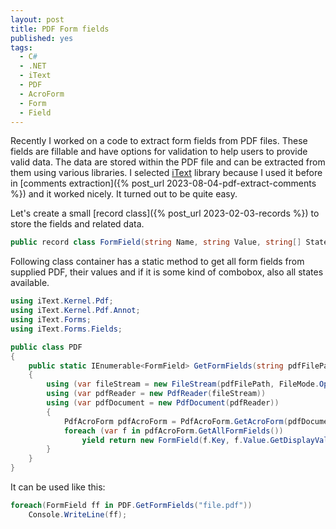 ```yaml
---
layout: post
title: PDF Form fields
published: yes
tags:
  - C#
  - .NET
  - iText
  - PDF
  - AcroForm
  - Form
  - Field
---
```

Recently I worked on a code to extract form fields from PDF files. These fields are fillable and have options for validation to help users to provide valid data. The data are stored within the PDF file and can be extracted from them using various libraries. I selected [iText][1] library because I used it before in [comments extraction]({% post_url 2023-08-04-pdf-extract-comments %}) and it worked nicely. It turned out to be quite easy.

Let's create a small [record class]({% post_url 2023-02-03-records %}) to store the fields and related data.

```c#
public record class FormField(string Name, string Value, string[] States);
```

Following class container has a static method to get all form fields from supplied PDF, their values and if it is some kind of combobox, also all states available.

```c#
using iText.Kernel.Pdf;
using iText.Kernel.Pdf.Annot;
using iText.Forms;
using iText.Forms.Fields;

public class PDF 
{
    public static IEnumerable<FormField> GetFormFields(string pdfFilePath)
    {
        using (var fileStream = new FileStream(pdfFilePath, FileMode.Open))
        using (var pdfReader = new PdfReader(fileStream))
        using (var pdfDocument = new PdfDocument(pdfReader))
        {
            PdfAcroForm pdfAcroForm = PdfAcroForm.GetAcroForm(pdfDocument, true);
            foreach (var f in pdfAcroForm.GetAllFormFields())
                yield return new FormField(f.Key, f.Value.GetDisplayValue(), f.Value.GetAppearanceStates());
        }
    }
}
```

It can be used like this:

```c#
foreach(FormField ff in PDF.GetFormFields("file.pdf")) 
    Console.WriteLine(ff);
```

[1]: https://itextpdf.com/
